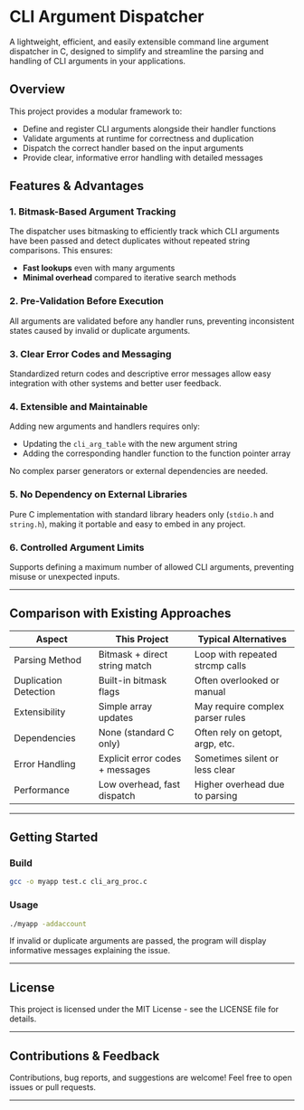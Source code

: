 # CLI Argument Dispatcher

A lightweight, efficient, and easily extensible command line argument dispatcher in C, designed to simplify and streamline the parsing and handling of CLI arguments in your applications.

## Overview

This project provides a modular framework to:

* Define and register CLI arguments alongside their handler functions
* Validate arguments at runtime for correctness and duplication
* Dispatch the correct handler based on the input arguments
* Provide clear, informative error handling with detailed messages

## Features & Advantages

### 1. **Bitmask-Based Argument Tracking**

The dispatcher uses bitmasking to efficiently track which CLI arguments have been passed and detect duplicates without repeated string comparisons. This ensures:

* **Fast lookups** even with many arguments
* **Minimal overhead** compared to iterative search methods

### 2. **Pre-Validation Before Execution**

All arguments are validated before any handler runs, preventing inconsistent states caused by invalid or duplicate arguments.

### 3. **Clear Error Codes and Messaging**

Standardized return codes and descriptive error messages allow easy integration with other systems and better user feedback.

### 4. **Extensible and Maintainable**

Adding new arguments and handlers requires only:

* Updating the `cli_arg_table` with the new argument string
* Adding the corresponding handler function to the function pointer array

No complex parser generators or external dependencies are needed.

### 5. **No Dependency on External Libraries**

Pure C implementation with standard library headers only (`stdio.h` and `string.h`), making it portable and easy to embed in any project.

### 6. **Controlled Argument Limits**

Supports defining a maximum number of allowed CLI arguments, preventing misuse or unexpected inputs.

---

## Comparison with Existing Approaches

| Aspect                | This Project                    | Typical Alternatives             |
| --------------------- | ------------------------------- | -------------------------------- |
| Parsing Method        | Bitmask + direct string match   | Loop with repeated strcmp calls  |
| Duplication Detection | Built-in bitmask flags          | Often overlooked or manual       |
| Extensibility         | Simple array updates            | May require complex parser rules |
| Dependencies          | None (standard C only)          | Often rely on getopt, argp, etc. |
| Error Handling        | Explicit error codes + messages | Sometimes silent or less clear   |
| Performance           | Low overhead, fast dispatch     | Higher overhead due to parsing   |

---

## Getting Started

### Build

```bash
gcc -o myapp test.c cli_arg_proc.c
```

### Usage

```bash
./myapp -addaccount
```

If invalid or duplicate arguments are passed, the program will display informative messages explaining the issue.

---

## License

This project is licensed under the MIT License - see the LICENSE file for details.

---

## Contributions & Feedback

Contributions, bug reports, and suggestions are welcome! Feel free to open issues or pull requests.

---
